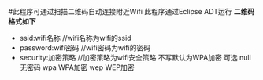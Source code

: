 #此程序可通过扫描二维码自动连接附近Wifi
此程序通过Eclipse ADT运行
**二维码格式如下**
-  ssid:wifi名称  //wifi名称为wifi的ssid
-  password:wifi密码  //wifi密码为wifi的密码
-  security:加密策略   //加密策略为wifi安全策略  不写默认为WPA加密 可选 null 无密码 wpa WPA加密 wep WEP加密



